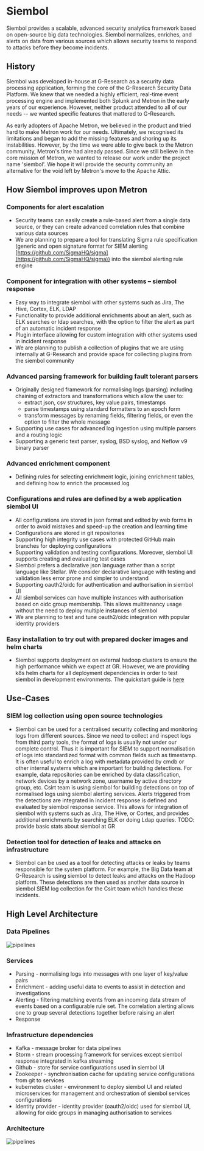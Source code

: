Siembol
=======

Siembol provides a scalable, advanced security analytics framework based on open-source big data technologies. Siembol normalizes, enriches, and alerts on data from various sources which allows security teams to respond to attacks before they become incidents.

History
-------

Siembol was developed in-house at G-Research as a security data processing application, forming the core of the G-Research Security Data Platform. We knew that we needed a highly efficient, real-time event processing engine and implemented both Splunk and Metron in the early years of our experience.  However, neither product attended to all of our needs -- we wanted specific features that mattered to G-Research.

As early adopters of Apache Metron, we believed in the product and tried hard to make Metron work for our needs. Ultimately, we recognised its limitations and began to add the missing features and shoring up its instabilities.  However, by the time we were able to give back to the Metron community, Metron's time had already passed.  Since we still believe in the core mission of Metron, we wanted to release our work under the project name 'siembol'.  We hope it will provide the security community an alternative for the void left by Metron's move to the Apache Attic.

How Siembol improves upon Metron
--------------------------------

### Components for alert escalation

- Security teams can easily create a rule-based alert from a single data source, or they can create advanced correlation rules that combine various data sources
- We are planning to prepare a tool for translating Sigma rule specification (generic and open signature format for SIEM alerting [https://github.com/SigmaHQ/sigma](https://github.com/SigmaHQ/sigma)) into the siembol alerting rule engine

### Component for integration with other systems – siembol response

- Easy way to integrate siembol with other systems such as Jira, The Hive, Cortex, ELK, LDAP
- Functionality to provide additional enrichments about an alert, such as ELK searches or ldap searches, with the option to filter the alert as part of an automatic incident response
- Plugin interface allowing for custom integration with other systems used in incident response
- We are planning to publish a collection of plugins that we are using internally at G-Research and provide space for collecting plugins from the siembol community

### Advanced parsing framework for building fault tolerant parsers

- Originally designed framework for normalising logs (parsing) including chaining of extractors and transformations which allow the user to: 
   - extract json, csv structures, key value pairs, timestamps 
   - parse timestamps using standard formatters to an epoch form 
   - transform messages by renaming fields, filtering fields, or even the option to filter the whole message
- Supporting use cases for advanced log ingestion using multiple parsers and a routing logic
- Supporting a generic text parser, syslog, BSD syslog, and Neflow v9 binary parser

### Advanced enrichment component

- Defining rules for selecting enrichment logic, joining enrichment tables, and defining how to enrich the processed log

### Configurations and rules are defined by a web application siembol UI

- All configurations are stored in json format and edited by web forms in order to avoid mistakes and speed-up the creation and learning time
- Configurations are stored in git repositories
- Supporting high integrity use cases with protected GitHub main branches for deploying configurations
- Supporting validation and testing configurations. Moreover, siembol UI supports creating and evaluating test cases
- Siembol prefers a declarative json language rather than a script language like Stellar. We consider declarative language with testing and validation less error prone and simpler to understand
- Supporting oauth2/oidc  for authentication and authorisation in siembol UI
- All siembol services can have multiple instances with authorisation based on oidc group membership. This allows multitenancy usage without the need to deploy multiple instances of siembol
- We are planning to test and tune oauth2/oidc integration with popular identity providers

### Easy installation to try out with prepared docker images and helm charts

- Siembol supports deployment on external hadoop clusters to ensure the high performance which we expect at GR. However, we are providing k8s helm charts for all deployment dependencies in order to test siembol in development environments. The quickstart guide is [here](https://github.com/G-Research/siembol/blob/master/docs/introduction/how-tos/quickstart.md)

Use-Cases
---------

### SIEM log collection using open source technologies

- Siembol can be used for a centralised security collecting and monitoring logs from different sources. Since we need to collect and inspect logs from third party tools, the format of logs is usually not under our complete control. Thus it is important for SIEM to support normalisation of logs into standardized format with common fields such as timestamp. It is often useful to enrich a log with metadata provided by cmdb or other internal systems which are important for building detections. For example, data repositories can be enriched by data classification, network devices by a network zone, username by active directory group, etc. Csirt team is using siembol for building detections on top of normalised logs using siembol alerting services. Alerts triggered from the detections are integrated in incident response is defined and evaluated by siembol response service. This allows for integration of siembol with systems such as Jira, The Hive, or Cortex, and provides additional enrichments by searching ELK or doing Ldap queries. TODO: provide basic stats about siembol at GR

### Detection tool for detection of leaks and attacks on infrastructure

- Siembol can be used as a tool for detecting attacks or leaks by teams responsible for the system platform. For example, the Big Data team at G-Research is using siembol to detect leaks and attacks on the Hadoop platform. These detections are then used as another data source in siembol SIEM log collection for the Csirt team which handles these incidents.

High Level Architecture
-----------------------

### Data Pipelines

![pipelines](images/pipelines.svg)

### Services

- Parsing - normalising logs into messages with one layer of key/value pairs
- Enrichment - adding useful data to events to assist in detection and investigations
- Alerting - filtering matching events from an incoming data stream of events based on a configurable rule set. The correlation alerting allows one to group several detections together before raising an alert
- Response

### Infrastructure dependencies

- Kafka - message broker for data pipelines
- Storm - stream processing framework for services except siembol response integrated in kafka streaming
- Github - store for service configurations used in siembol UI
- Zookeeper - synchronisation cache for updating service configurations from git to services
- kubernetes cluster - environment to deploy siembol UI and related microservices for management and orchestration of siembol services configurations 
- Identity provider - identity provider (oauth2/oidc) used for siembol UI, allowing for oidc groups in managing authorisation to services

### Architecture

![pipelines](images/architecture.svg)

